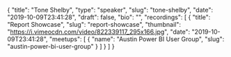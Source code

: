 {
  "title": "Tone Shelby",
  "type": "speaker",
  "slug": "tone-shelby",
  "date": "2019-10-09T23:41:28",
  "draft": false,
  "bio": "",
  "recordings": [
    {
      "title": "Report Showcase",
      "slug": "report-showcase",
      "thumbnail": "https://i.vimeocdn.com/video/822339117_295x166.jpg",
      "date": "2019-10-09T23:41:28",
      "meetups": [
        {
          "name": "Austin Power BI User Group",
          "slug": "austin-power-bi-user-group"
        }
      ]
    }
  ]
}